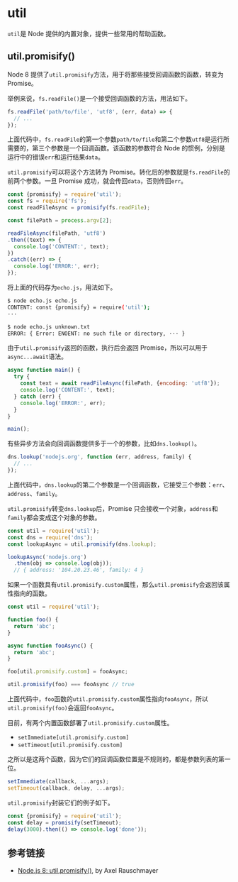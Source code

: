 # util

`util`是 Node 提供的内置对象，提供一些常用的帮助函数。

## util.promisify()

Node 8 提供了`util.promisify`方法，用于将那些接受回调函数的函数，转变为 Promise。

举例来说，`fs.readFile()`是一个接受回调函数的方法，用法如下。

```js
fs.readFile('path/to/file', 'utf8', (err, data) => {
  // ...
});
```

上面代码中，`fs.readFile`的第一个参数`path/to/file`和第二个参数`utf8`是运行所需要的，第三个参数是一个回调函数。该函数的参数符合 Node 的惯例，分别是运行中的错误`err`和运行结果`data`。

`util.promisify`可以将这个方法转为 Promise。转化后的参数就是`fs.readFile`的前两个参数。一旦 Promise 成功，就会传回`data`，否则传回`err`。

```js
const {promisify} = require('util');
const fs = require('fs');
const readFileAsync = promisify(fs.readFile);

const filePath = process.argv[2];

readFileAsync(filePath, 'utf8')
.then((text) => {
  console.log('CONTENT:', text);
})
.catch((err) => {
  console.log('ERROR:', err);
});
```

将上面的代码存为`echo.js`，用法如下。

```bash
$ node echo.js echo.js
CONTENT: const {promisify} = require('util');
···

$ node echo.js unknown.txt
ERROR: { Error: ENOENT: no such file or directory, ··· }
```

由于`util.promisify`返回的函数，执行后会返回 Promise，所以可以用于`async...await`语法。

```js
async function main() {
  try {
    const text = await readFileAsync(filePath, {encoding: 'utf8'});
    console.log('CONTENT:', text);
  } catch (err) {
    console.log('ERROR:', err);
  }
}

main();
```

有些异步方法会向回调函数提供多于一个的参数，比如`dns.lookup()`。

```js
dns.lookup('nodejs.org', function (err, address, family) {
  // ...
});
```

上面代码中，`dns.lookup`的第二个参数是一个回调函数，它接受三个参数：`err`、`address`、`family`。

`util.promisify`转变`dns.lookup`后，Promise 只会接收一个对象，`address`和`family`都会变成这个对象的参数。

```js
const util = require('util');
const dns = require('dns');
const lookupAsync = util.promisify(dns.lookup);

lookupAsync('nodejs.org')
  .then(obj => console.log(obj));
  // { address: '104.20.23.46', family: 4 }
```

如果一个函数具有`util.promisify.custom`属性，那么`util.promisify`会返回该属性指向的函数。

```js
const util = require('util');

function foo() {
  return 'abc';
}

async function fooAsync() {
  return 'abc';
}

foo[util.promisify.custom] = fooAsync;

util.promisify(foo) === fooAsync // true
```

上面代码中，`foo`函数的`util.promisify.custom`属性指向`fooAsync`，所以`util.promisify(foo)`会返回`fooAsync`。

目前，有两个内置函数部署了`util.promisify.custom`属性。

- `setImmediate[util.promisify.custom]`
- `setTimeout[util.promisify.custom]`

之所以是这两个函数，因为它们的回调函数位置是不规则的，都是参数列表的第一位。

```js
setImmediate(callback, ...args);
setTimeout(callback, delay, ...args);
```

`util.promisify`封装它们的例子如下。

```js
const {promisify} = require('util');
const delay = promisify(setTimeout);
delay(3000).then(() => console.log('done'));
```

## 参考链接

- [Node.js 8: util.promisify()](http://2ality.com/2017/05/util-promisify.html), by Axel Rauschmayer

